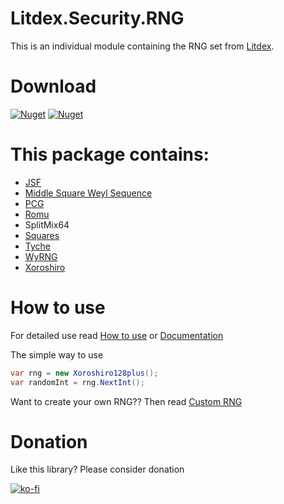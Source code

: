 # Litdex.Security.RNG

This is an individual module containing the RNG set from
[Litdex](https://github.com/Shiroechi/Litdex).

# Download

[![Nuget](https://img.shields.io/nuget/v/litdex?label=Litdex)](https://www.nuget.org/packages/Litdex/)
[![Nuget](https://img.shields.io/nuget/v/Litdex.Security.RNG?label=Litdex.Security.RNG)](https://www.nuget.org/packages/Litdex.Security.RNG)

# This package contains:

- [JSF](http://burtleburtle.net/bob/rand/smallprng.html)
- [Middle Square Weyl Sequence](https://en.wikipedia.org/wiki/Middle-square_method)
- [PCG](https://en.wikipedia.org/wiki/Permuted_congruential_generator)
- [Romu](http://romu-random.org/)
- SplitMix64
- [Squares](<https://en.wikipedia.org/wiki/Counter-based_random_number_generator_(CBRNG)#Squares_RNG>)
- [Tyche](https://www.researchgate.net/publication/233997772_Fast_and_Small_Nonlinear_Pseudorandom_Number_Generators_for_Computer_Simulation)
- [WyRNG](https://github.com/wangyi-fudan/wyhash)
- [Xoroshiro](http://prng.di.unimi.it/)

# How to use

For detailed use read [How to use](https://github.com/Shiroechi/Litdex.Security.RNG/wiki/How-to-use)
or [Documentation](https://github.com/Shiroechi/Litdex.Security.RNG/wiki/Documentation)

The simple way to use

```C#
var rng = new Xoroshiro128plus();
var randomInt = rng.NextInt();
```

Want to create your own RNG?? Then read [Custom RNG](https://github.com/Shiroechi/Litdex.Security.RNG/wiki/Custom-RNG)

# Donation

Like this library? Please consider donation

[![ko-fi](https://www.ko-fi.com/img/githubbutton_sm.svg)](https://ko-fi.com/X8X81SP2L)
